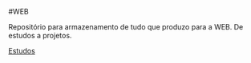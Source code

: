 #WEB

Repositório para armazenamento de tudo que produzo para a WEB. De estudos a projetos.

[Estudos](https://github.com/Bryann-Henrique/WEB/tree/master/Estudos)
